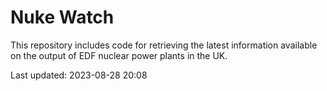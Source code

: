# Nuke Watch

This repository includes code for retrieving the latest information available on the output of EDF nuclear power plants in the UK.

Last updated: 2023-08-28 20:08